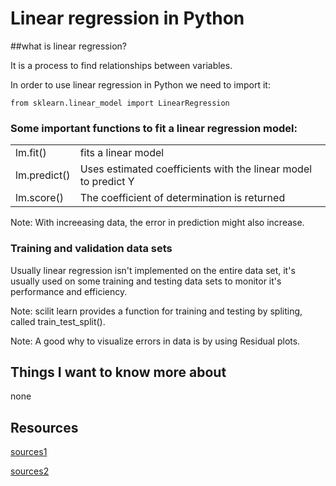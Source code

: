 

# Linear regression in Python

 ##what is linear regression? 
 
 It is a process to find relationships between variables.

In order to use linear regression in Python we need to import it:

    from sklearn.linear_model import LinearRegression

### Some important functions to fit a linear regression model:

|||
|--------|-------------------|
|lm.fit()|fits a linear model|
|lm.predict()|Uses estimated coefficients with the linear model to predict Y|
|lm.score()|The coefficient of determination is returned|

Note: With increeasing data, the error in prediction might also increase.

### Training and validation data sets

Usually linear regression isn't implemented on the entire data set, it's usually used on some training and testing data sets to monitor it's performance and efficiency.

Note: scilit learn provides a function for training and testing by spliting, called train_test_split().

Note: A good why to visualize errors in data is by using Residual plots.

## Things I want to know more about

 none
## Resources

[sources1](https://realpython.com/linear-regression-in-python/)

[sources2](https://towardsdatascience.com/train-test-split-and-cross-validation-in-python-80b61beca4b6)

